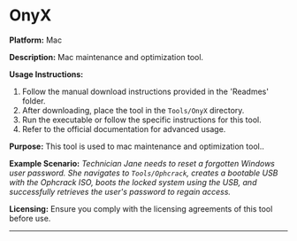 # OnyX

**Platform:** Mac

**Description:**
Mac maintenance and optimization tool.

**Usage Instructions:**
1. Follow the manual download instructions provided in the 'Readmes' folder.
2. After downloading, place the tool in the `Tools/OnyX` directory.
3. Run the executable or follow the specific instructions for this tool.
4. Refer to the official documentation for advanced usage.

**Purpose:**
This tool is used to mac maintenance and optimization tool..

**Example Scenario:**
*Technician Jane needs to reset a forgotten Windows user password. She navigates to `Tools/Ophcrack`, creates a bootable USB with the Ophcrack ISO, boots the locked system using the USB, and successfully retrieves the user's password to regain access.*

**Licensing:**
Ensure you comply with the licensing agreements of this tool before use.

---